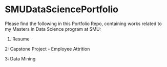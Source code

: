 # SMUDataSciencePortfolio

Please find the following in this Portfolio Repo, containing works related to my Masters in Data Science program at SMU:
1. Resume

2: Capstone Project - Employee Attrition

3: Data Mining
